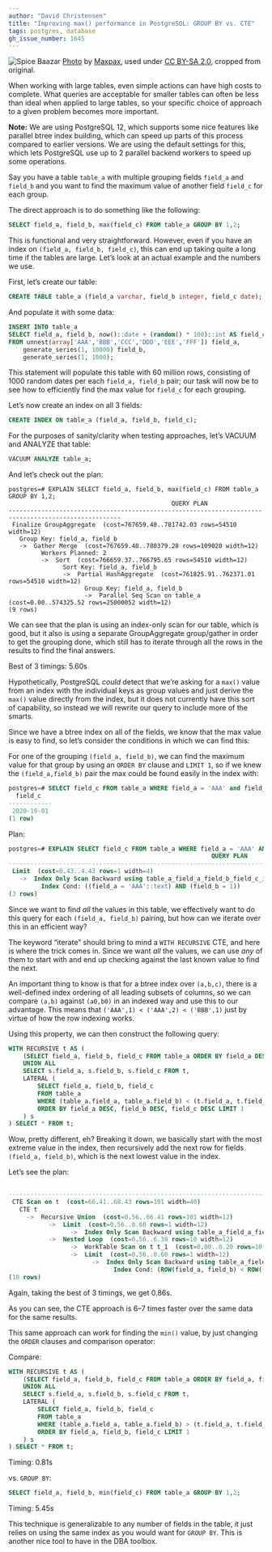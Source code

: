 ```yaml
---
author: "David Christensen"
title: "Improving max() performance in PostgreSQL: GROUP BY vs. CTE"
tags: postgres, database
gh_issue_number: 1645
---
```


![Spice Baazar](/blog/2020/06/30/postgresql-improve-group-by-max-performance/banner.jpg)
[Photo](https://www.flickr.com/photos/maxpax/3638954095/) by [Maxpax](https://www.flickr.com/photos/maxpax/), used under [CC BY-SA 2.0](https://creativecommons.org/licenses/by-sa/2.0/), cropped from original.

When working with large tables, even simple actions can have high costs to complete. What queries are acceptable for smaller tables can often be less than ideal when applied to large tables, so your specific choice of approach to a given problem becomes more important.

**Note:** We are using PostgreSQL 12, which supports some nice features like parallel btree index building, which can speed up parts of this process compared to earlier versions. We are using the default settings for this, which lets PostgreSQL use up to 2 parallel backend workers to speed up some operations.

Say you have a table `table_a` with multiple grouping fields `field_a` and `field_b` and you want to find the maximum value of another field `field_c` for each group.

The direct approach is to do something like the following:

```sql
SELECT field_a, field_b, max(field_c) FROM table_a GROUP BY 1,2;
```

This is functional and very straightforward. However, even if you have an index on `(field_a, field_b, field_c)`, this can end up taking quite a long time if the tables are large. Let’s look at an actual example and the numbers we use.

First, let’s create our table:

```sql
CREATE TABLE table_a (field_a varchar, field_b integer, field_c date);
```

And populate it with some data:

```sql
INSERT INTO table_a
SELECT field_a, field_b, now()::date + (random() * 100)::int AS field_c
FROM unnest(array['AAA','BBB','CCC','DDD','EEE','FFF']) field_a,
    generate_series(1, 10000) field_b,
    generate_series(1, 1000);
```

This statement will populate this table with 60 million rows, consisting of 1000 random dates per each `field_a, field_b` pair; our task will now be to see how to efficiently find the max value for `field_c` for each grouping.

Let’s now create an index on all 3 fields:

```sql
CREATE INDEX ON table_a (field_a, field_b, field_c);
```

For the purposes of sanity/​clarity when testing approaches, let’s VACUUM and ANALYZE that table:

```sql
VACUUM ANALYZE table_a;
```

And let’s check out the plan:

```
postgres=# EXPLAIN SELECT field_a, field_b, max(field_c) FROM table_a GROUP BY 1,2;
                                             QUERY PLAN
-----------------------------------------------------------------------------------------------------
 Finalize GroupAggregate  (cost=767659.40..781742.03 rows=54510 width=12)
   Group Key: field_a, field_b
   ->  Gather Merge  (cost=767659.40..780379.28 rows=109020 width=12)
         Workers Planned: 2
         ->  Sort  (cost=766659.37..766795.65 rows=54510 width=12)
               Sort Key: field_a, field_b
               ->  Partial HashAggregate  (cost=761825.91..762371.01 rows=54510 width=12)
                     Group Key: field_a, field_b
                     ->  Parallel Seq Scan on table_a  (cost=0.00..574325.52 rows=25000052 width=12)
(9 rows)
```

We can see that the plan is using an index-only scan for our table, which is good, but it also is using a separate GroupAggregate group/​gather in order to get the grouping done, which still has to iterate through all the rows in the results to find the final answers.

Best of 3 timings: 5.60s

Hypothetically, PostgreSQL *could* detect that we’re asking for a `max()` value from an index with the individual keys as group values and just derive the `max()` value directly from the index, but it does not currently have this sort of capability, so instead we will rewrite our query to include more of the smarts.

Since we have a btree index on all of the fields, we know that the max value is easy to find, so let’s consider the conditions in which we can find this:

For one of the grouping `(field_a, field_b)`, we can find the maximum value for that group by using an `ORDER BY` clause and `LIMIT 1`, so if we knew the `(field_a,field_b)` pair the max could be found easily in the index with:

```sql
postgres=# SELECT field_c FROM table_a WHERE field_a = 'AAA' and field_b = 1 ORDER BY field_c DESC LIMIT 1;
  field_c
------------
 2020-10-01
(1 row)
```

Plan:

```sql
postgres=# EXPLAIN SELECT field_c FROM table_a WHERE field_a = 'AAA' AND field_b = 1 ORDER BY field_c DESC LIMIT 1;
                                                        QUERY PLAN
---------------------------------------------------------------------------------------------------------------------------
 Limit  (cost=0.43..4.43 rows=1 width=4)
   ->  Index Only Scan Backward using table_a_field_a_field_b_field_c_idx on table_a  (cost=0.43..404.15 rows=101 width=4)
         Index Cond: ((field_a = 'AAA'::text) AND (field_b = 1))
(3 rows)
```

Since we want to find *all* the values in this table, we effectively want to do this query for each `(field_a, field_b)` pairing, but how can we iterate over this in an efficient way?

The keyword “iterate” should bring to mind a `WITH RECURSIVE` CTE, and here is where the trick comes in. Since we want *all* the values, we can use *any* of them to start with and end up checking against the last known value to find the next.

An important thing to know is that for a btree index over `(a,b,c)`, there is a well-defined index ordering of all leading subsets of columns, so we can compare `(a,b)` against `(a0,b0)` in an indexed way and use this to our advantage. This means that `('AAA',1) < ('AAA',2) < ('BBB',1)` just by virtue of how the row indexing works.

Using this property, we can then construct the following query:

```sql
WITH RECURSIVE t AS (
    (SELECT field_a, field_b, field_c FROM table_a ORDER BY field_a DESC, field_b DESC, field_c DESC LIMIT 1)
    UNION ALL
    SELECT s.field_a, s.field_b, s.field_c FROM t,
    LATERAL (
        SELECT field_a, field_b, field_c
        FROM table_a
        WHERE (table_a.field_a, table_a.field_b) < (t.field_a, t.field_b)
        ORDER BY field_a DESC, field_b DESC, field_c DESC LIMIT 1
    ) s
) SELECT * FROM t;
```

Wow, pretty different, eh? Breaking it down, we basically start with the most extreme value in the index, then recursively add the next row for fields `(field_a, field_b)`, which is the next lowest value in the index.

Let’s see the plan:

```sql
                                                                            QUERY PLAN
------------------------------------------------------------------------------------------------------------------------------------------------------------------
 CTE Scan on t  (cost=66.41..68.43 rows=101 width=40)
   CTE t
     ->  Recursive Union  (cost=0.56..66.41 rows=101 width=12)
           ->  Limit  (cost=0.56..0.60 rows=1 width=12)
                 ->  Index Only Scan Backward using table_a_field_a_field_b_field_c_idx on table_a  (cost=0.56..1825278.43 rows=60000124 width=12)
           ->  Nested Loop  (cost=0.56..6.38 rows=10 width=12)
                 ->  WorkTable Scan on t t_1  (cost=0.00..0.20 rows=10 width=36)
                 ->  Limit  (cost=0.56..0.60 rows=1 width=12)
                       ->  Index Only Scan Backward using table_a_field_a_field_b_field_c_idx on table_a table_a_1  (cost=0.56..658429.28 rows=20000041 width=12)
                             Index Cond: (ROW(field_a, field_b) < ROW((t_1.field_a)::text, t_1.field_b))
(10 rows)
```

Again, taking the best of 3 timings, we get 0.86s.

As you can see, the CTE approach is 6–7 times faster over the same data for the same results.

This same approach can work for finding the `min()` value, by just changing the `ORDER` clauses and comparison operator:

Compare:

```sql
WITH RECURSIVE t AS (
    (SELECT field_a, field_b, field_c FROM table_a ORDER BY field_a, field_b, field_c LIMIT 1)
    UNION ALL
    SELECT s.field_a, s.field_b, s.field_c FROM t,
    LATERAL (
        SELECT field_a, field_b, field_c
        FROM table_a
        WHERE (table_a.field_a, table_a.field_b) > (t.field_a, t.field_b)
        ORDER BY field_a, field_b, field_c LIMIT 1
    ) s
) SELECT * FROM t;
```

Timing: 0.81s

vs. `GROUP BY`:

```sql
SELECT field_a, field_b, min(field_c) FROM table_a GROUP BY 1,2;
```

Timing: 5.45s

This technique is generalizable to any number of fields in the table, it just relies on using the same index as you would want for `GROUP BY`. This is another nice tool to have in the DBA toolbox.
